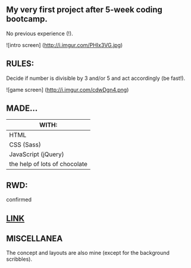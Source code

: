## My very first project after 5-week coding bootcamp. 

No previous experience (!).

![intro screen] (http://i.imgur.com/PHIx3VG.jpg)

## RULES:

Decide if number is divisible by 3 and/or 5 and act accordingly (be fast!).

![game screen] (http://i.imgur.com/cdwDgn4.png)

## MADE...

|WITH:       | 
| ------------- |
| HTML      | 
| CSS (Sass)      | 
| JavaScript (jQuery) | 
| the help of lots of chocolate |

## RWD: 

confirmed

## [LINK](http://vortexpp.pl/)



## MISCELLANEA

The concept and layouts are also mine (except for the background scribbles).


